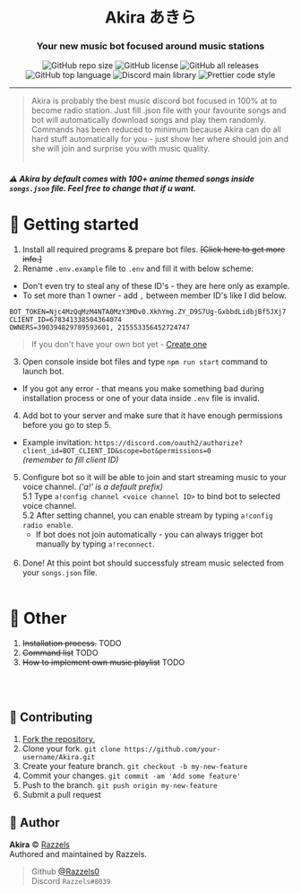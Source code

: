 <h1 align="center">Akira あきら</h1>
<h3 align="center">Your new music bot focused around music stations</h3>
<p align="center">
  <img alt="GitHub repo size" src="https://img.shields.io/github/repo-size/Razzels0/Akira">
  <img alt="GitHub license" src="https://img.shields.io/badge/License-Apache--2.0-informational?logo=Apache%20Spark&logoColor=white">
  <img alt="GitHub all releases" src="https://img.shields.io/github/downloads/Razzels0/Akira/total?logo=GitHub">
  <img alt="GitHub top language" src="https://img.shields.io/github/languages/top/Razzels0/Akira?logo=TypeScript">
  <img alt="Discord main library" src="https://img.shields.io/badge/Library-Discord.js-blue?logo=Discord&logoColor=white">
  <img alt="Prettier code style" src="https://img.shields.io/badge/code_style-prettier-ff69b4.svg">
</p>

---

> Akira is probably the best music discord bot focused in 100% at to become radio station. Just fill .json file with your favourite songs and bot will automatically download songs and play them randomly. Commands has been reduced to minimum because Akira can do all hard stuff automatically for you - just show her where should join and she will join and surprise you with music quality. <br /> <br />
##### ⚠️ Akira by default comes with 100+ anime themed songs inside `songs.json` file. Feel free to change that if u want.

# 👋 Getting started
1. Install all required programs & prepare bot files. ~~[Click here to get more info.]~~
2. Rename `.env.example` file to `.env` and fill it with below scheme:
- Don't even try to steal any of these ID's - they are here only as example.
- To set more than 1 owner - add `,` between member ID's like I did below.
```env
BOT_TOKEN=Njc4MzQqMzM4NTA0MzY3MDv0.XkhYmg.ZY_D9S7Ug-GxbbdLidbjBf5JXj7
CLIENT_ID=678341338504364074
OWNERS=390394829789593601, 215553356452724747
```
> If you don't have your own bot yet - [Create one](https://discord.com/developers/applications) <br />

3. Open console inside bot files and type `npm run start` command to launch bot.
- If you got any error - that means you make something bad during installation process or one of your data inside `.env` file is invalid.
4. Add bot to your server and make sure that it have enough permissions before you go to step 5.
- Example invitation: `https://discord.com/oauth2/authorize?client_id=BOT_CLIENT_ID&scope=bot&permissions=0` <br /> *(remember to fill client ID)*
5. Configure bot so it will be able to join and start streaming music to your voice channel. *('a!' is a default prefix)* <br />
    5.1 Type `a!config channel <voice channel ID>` to bind bot to selected voice channel. <br />
    5.2 After setting channel, you can enable stream by typing `a!config radio enable`. <br />
      - If bot does not join automatically - you can always trigger bot manually by typing `a!reconnect`. <br /> <br />
6. Done! At this point bot should successfuly stream music selected from your `songs.json` file. <br /> <br />

# 📖 Other
1. ~~Installation process.~~ TODO
2. ~~Command list~~ TODO
3. ~~How to implement own music playlist~~ TODO

<br /> <br />

## 🤝 Contributing
1. [Fork the repository.](https://github.com/Razzels0/Akira/fork)
2. Clone your fork. `git clone https://github.com/your-username/Akira.git`
3. Create your feature branch. `git checkout -b my-new-feature`
4. Commit your changes. `git commit -am 'Add some feature'`
5. Push to the branch. `git push origin my-new-feature`
6. Submit a pull request

## 👤 Author
**Akira** © [Razzels](https://github.com/Razzels0) <br />
Authored and maintained by Razzels. <br />
> Github [@Razzels0](https://github.com/Razzels0) <br />
> Discord `Razzels#8039`
